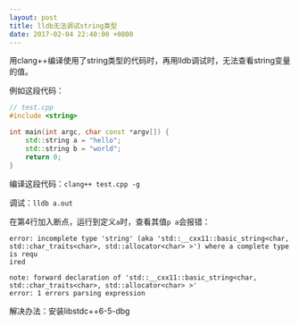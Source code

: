```yaml
---
layout: post
title: lldb无法调试string类型
date: 2017-02-04 22:40:00 +0800
---
```


用clang++编译使用了string类型的代码时，再用lldb调试时，无法查看string变量的值。

例如这段代码：
```c++
// test.cpp
#include <string>

int main(int argc, char const *argv[]) {
    std::string a = "hello";
    std::string b = "world";
    return 0;
}
```

编译这段代码：`clang++ test.cpp -g`

调试：`lldb a.out`

在第4行加入断点，运行到定义`a`时，查看其值`p a`会报错：
```
error: incomplete type 'string' (aka 'std::__cxx11::basic_string<char, std::char_traits<char>, std::allocator<char> >') where a complete type is requ
ired

note: forward declaration of 'std::__cxx11::basic_string<char, std::char_traits<char>, std::allocator<char> >'
error: 1 errors parsing expression
```

解决办法：安装libstdc++6-5-dbg
